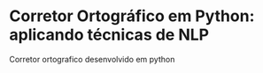 # Corretor Ortográfico em Python: aplicando técnicas de NLP
Corretor ortografico desenvolvido em python 
